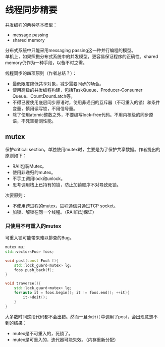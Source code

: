 # 线程同步精要
并发编程的两种基本模型：
- message passing
- shared memory  

分布式系统中只能采用messaging passing这一种并行编程的模型。  
单机上，如果照搬分布式系统中的并发模型，更容易保证程序的正确性。shared memory仍作为一种手段，以备不时之需。  

线程同步的四项原则（作者总结？）：
- 最低限度降低共享对象，减少需要同步的场合。
- 使用高级的并发编程构建，包括TaskQueue、Producer-Consumer Queue、CountDountLatch等。
- 不得已要使用底层同步原语时，使用非递归的互斥器（不可重入的锁）和条件变量，慎用读写锁，不用信号量。
- 除了使用atomic整数之外，不要编写lock-free代码。不用内核级的同步原语，不凭空猜测性能。

## mutex
保护critical section。单独使用mutex时，主要是为了保护共享数据。作者提出的原则如下：
- RAII包装Mutex。
- 使用非递归的mutex。
- 不手工调用lock和unlock。
- 思考调用栈上已持有的锁，防止加锁顺序不对导致死锁。

次要原则：
- 不使用跨进程的mutex，进程通信只通过TCP socket。
- 加锁、解锁在同一个线程。（RAII自动保证）

### 只使用不可重入的mutex
可重入锁可能带来难以排查的Bug。

```C++
mutex mu;
std::vector<Foo> foos;

void post(const Foo& f){
    std::lock_guard<mutex> lg;
    foos.push_back(f);
}

void traverse(){
    std::lock_guard<mutex> lg;
    for(auto it = foos.begin(); it != foos.end(); ++it){
        it->doit();
    }
}
```
大多数时间这段代码都不会出错。然而一旦`doit()`中调用了post，会出现意想不到的结果：
- mutex是不可重入的，死锁了。
- mutex是可重入的，迭代器可能失效。（内存重新分配）



